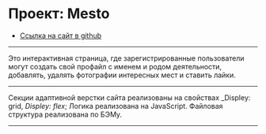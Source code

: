 # Проект: Mesto

* [Ссылка на сайт в github](https://matilda-iv75.github.io/mesto/index.html)

***
Это интерактивная страница, где зарегистрированные пользователи могут создать свой профайл c именем и родом деятельности, добавлять, удалять фотографии интересных мест и ставить лайки.
***
Секции адаптивной верстки сайта реализованы на свойствах _Displey: grid, _Displey: flex_; Логика реализована на JavaScript. Файловая структура реализована по БЭМу.
***